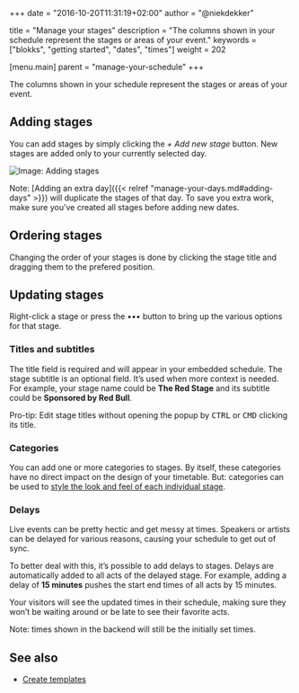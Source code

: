 +++
date            = "2016-10-20T11:31:19+02:00"
author          = "@niekdekker"

title           = "Manage your stages"
description     = "The columns shown in your schedule represent the stages or areas of your event."
keywords        = ["blokks", "getting started", "dates", "times"]
weight          = 202

[menu.main]
parent          = "manage-your-schedule"
+++

The columns shown in your schedule represent the stages or areas of your event.

## Adding stages
You can add stages by simply clicking the *+ Add new stage* button. New stages are added only to your currently selected day.

![Image: Adding stages](https://blokks.co/docs/images/adding-stages.gif)

<span class='note'>Note: [Adding an extra day]({{< relref "manage-your-days.md#adding-days" >}}) will duplicate the stages of that day. To save you extra work, make sure you’ve created all stages before adding new dates.</span>

## Ordering stages
Changing the order of your stages is done by clicking the stage title and dragging them to the prefered position.

## Updating stages
Right-click a stage or press the *•••* button to bring up the various options for that stage.

### Titles and subtitles
The title field is required and will appear in your embedded schedule. The stage subtitle is an optional field. It’s used when more context is needed. For example, your stage name could be **The Red Stage** and its subtitle could be **Sponsored by Red Bull**.

<span class='note'>Pro-tip: Edit stage titles without opening the popup by <kbd>CTRL</kbd> or <kbd>CMD</kbd> clicking its title.</span>

### Categories
You can add one or more categories to stages. By itself, these categories have no direct impact on the design of your timetable. But: categories can be used to [style the look and feel of each individual stage](http://design/styling).

### Delays
Live events can be pretty hectic and get messy at times. Speakers or artists can be delayed for various reasons, causing your schedule to get out of sync.

To better deal with this, it’s possible to add delays to stages. Delays are automatically added to all acts of the delayed stage. For example, adding a delay of **15 minutes** pushes the start end times of all acts by 15 minutes.

Your visitors will see the updated times in their schedule, making sure they won’t be waiting around or be late to see their favorite acts.

<span class='note'>Note: times shown in the backend will still be the initially set times.</span>

## See also
- [Create templates](http://temnplates/)
